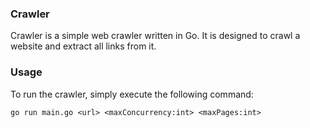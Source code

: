 ### Crawler

Crawler is a simple web crawler written in Go. It is designed to crawl a website and extract all links from it.

### Usage

To run the crawler, simply execute the following command:

```
go run main.go <url> <maxConcurrency:int> <maxPages:int>
```
